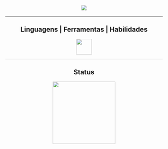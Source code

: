 <h1 align="center">
  <a href="https://git.io/typing-svg">
    <img src="https://readme-typing-svg.herokuapp.com/?lines=Prazer!+👋&center=true&size=30">
  </a>
</h1>

<hr>
<h2 align="center"> Linguagens | Ferramentas | Habilidades </h2>

<p align="center">
<a href="https://go-skill-icons.vercel.app/">
<img align="center" height="50" widht="50" src="https://go-skill-icons.vercel.app/api/icons?i=git,java,spring,javascript,css,html&theme=light" />    
</a>
</p>
<hr>

<h2 align="center"> Status </h2>

<p align="center">
  <a href="https://github.com/anuraghazra/github-readme-stats" title="Go to Source">
    <img height="200" src="https://github-readme-stats.vercel.app/api/top-langs/?username=victorhugosoarescastro1&hide=c%23,powershell,Mathematica,Ruby,Objective-C,Objective-C%2b%2b,Cuda&title_color=61dafb&text_color=ffffff&icon_color=61dafb&bg_color=20232a&langs_count=8&layout=compact&border_color=61dafb&hide_border=true&size_weight=0.5&count_weight=0.5" />
  </a>
</p>

   
